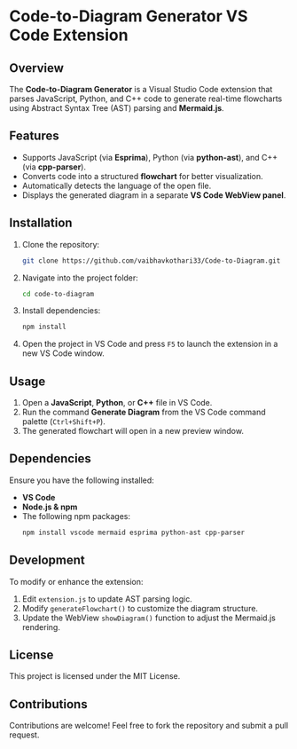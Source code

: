 # Code-to-Diagram Generator VS Code Extension

## Overview
The **Code-to-Diagram Generator** is a Visual Studio Code extension that parses JavaScript, Python, and C++ code to generate real-time flowcharts using Abstract Syntax Tree (AST) parsing and **Mermaid.js**.

## Features
- Supports JavaScript (via **Esprima**), Python (via **python-ast**), and C++ (via **cpp-parser**).
- Converts code into a structured **flowchart** for better visualization.
- Automatically detects the language of the open file.
- Displays the generated diagram in a separate **VS Code WebView panel**.

## Installation
1. Clone the repository:
   ```sh
   git clone https://github.com/vaibhavkothari33/Code-to-Diagram.git
   ```
2. Navigate into the project folder:
   ```sh
   cd code-to-diagram
   ```
3. Install dependencies:
   ```sh
   npm install
   ```
4. Open the project in VS Code and press `F5` to launch the extension in a new VS Code window.

## Usage
1. Open a **JavaScript**, **Python**, or **C++** file in VS Code.
2. Run the command **Generate Diagram** from the VS Code command palette (`Ctrl+Shift+P`).
3. The generated flowchart will open in a new preview window.

## Dependencies
Ensure you have the following installed:
- **VS Code**
- **Node.js & npm**
- The following npm packages:
  ```sh
  npm install vscode mermaid esprima python-ast cpp-parser
  ```

## Development
To modify or enhance the extension:
1. Edit `extension.js` to update AST parsing logic.
2. Modify `generateFlowchart()` to customize the diagram structure.
3. Update the WebView `showDiagram()` function to adjust the Mermaid.js rendering.

## License
This project is licensed under the MIT License.

## Contributions
Contributions are welcome! Feel free to fork the repository and submit a pull request.

